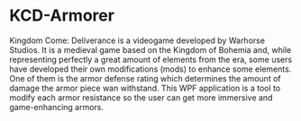 # KCD-Armorer
Kingdom Come: Deliverance is a videogame developed by Warhorse Studios. It is a medieval game based on the Kingdom of Bohemia and, while representing perfectly a great amount of elements from the era, some users have developed their own modifications (mods) to enhance some elements. One of them is the armor defense rating which determines the amount of damage the armor piece wan withstand. This WPF application is a tool to modify each armor resistance so the user can get more immersive and game-enhancing armors.
